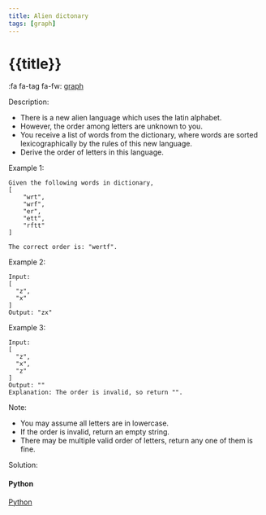 ```yaml
---
title: Alien dictonary
tags: [graph]
---
```


# {{title}}

:fa fa-tag fa-fw: [graph]({{tagspath}}/graph)

Description:

- There is a new alien language which uses the latin alphabet.
- However, the order among letters are unknown to you.
- You receive a list of words from the dictionary, where words are sorted lexicographically by the rules of this new language.
- Derive the order of letters in this language.

Example 1:

```text
Given the following words in dictionary,
[
    "wrt",
    "wrf",
    "er",
    "ett",
    "rftt"
]

The correct order is: "wertf".
```

Example 2:

```text
Input:
[
  "z",
  "x"
]
Output: "zx"
```

Example 3:

```text
Input:
[
  "z",
  "x",
  "z"
]
Output: ""
Explanation: The order is invalid, so return "".
```

Note:

- You may assume all letters are in lowercase.
- If the order is invalid, return an empty string.
- There may be multiple valid order of letters, return any one of them is fine.

Solution:

<!-- tabs:start -->
#### **Python**

[Python](../../pycode/graph/alien-dictonary.py ':include :type=code')
<!-- tabs:end -->
